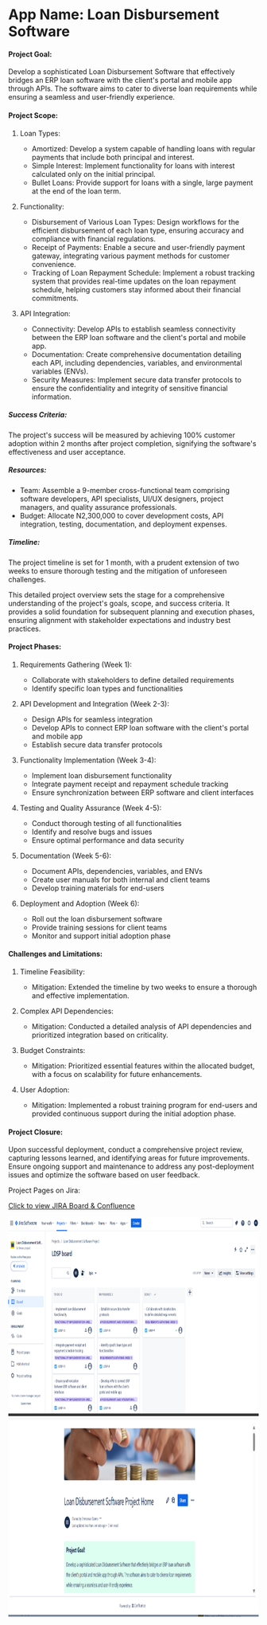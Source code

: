 # App Name: Loan Disbursement Software 

#### Project Goal:
Develop a sophisticated Loan Disbursement Software that effectively bridges an ERP loan software with the client's portal and mobile app through APIs. The software aims to cater to diverse loan requirements while ensuring a seamless and user-friendly experience.

#### Project Scope:

1. Loan Types:
   - Amortized: Develop a system capable of handling loans with regular payments that include both principal and interest.
   - Simple Interest: Implement functionality for loans with interest calculated only on the initial principal.
   - Bullet Loans: Provide support for loans with a single, large payment at the end of the loan term.

2. Functionality:
   - Disbursement of Various Loan Types: Design workflows for the efficient disbursement of each loan type, ensuring accuracy and compliance with financial regulations.
   - Receipt of Payments: Enable a secure and user-friendly payment gateway, integrating various payment methods for customer convenience.
   - Tracking of Loan Repayment Schedule: Implement a robust tracking system that provides real-time updates on the loan repayment schedule, helping customers stay informed about their financial commitments.

3. API Integration:
   - Connectivity: Develop APIs to establish seamless connectivity between the ERP loan software and the client's portal and mobile app.
   - Documentation: Create comprehensive documentation detailing each API, including dependencies, variables, and environmental variables (ENVs).
   - Security Measures: Implement secure data transfer protocols to ensure the confidentiality and integrity of sensitive financial information.

##### Success Criteria:  
The project's success will be measured by achieving 100% customer adoption within 2 months after project completion, signifying the software's effectiveness and user acceptance.

##### Resources:
- Team: Assemble a 9-member cross-functional team comprising software developers, API specialists, UI/UX designers, project managers, and quality assurance professionals.
- Budget: Allocate N2,300,000 to cover development costs, API integration, testing, documentation, and deployment expenses.

##### Timeline: 
The project timeline is set for 1 month, with a prudent extension of two weeks to ensure thorough testing and the mitigation of unforeseen challenges.

This detailed project overview sets the stage for a comprehensive understanding of the project's goals, scope, and success criteria. It provides a solid foundation for subsequent planning and execution phases, ensuring alignment with stakeholder expectations and industry best practices.

#### Project Phases:

1. Requirements Gathering (Week 1):
   - Collaborate with stakeholders to define detailed requirements
   - Identify specific loan types and functionalities

2. API Development and Integration (Week 2-3):
   - Design APIs for seamless integration
   - Develop APIs to connect ERP loan software with the client's portal and mobile app
   - Establish secure data transfer protocols

3. Functionality Implementation (Week 3-4):
   - Implement loan disbursement functionality
   - Integrate payment receipt and repayment schedule tracking
   - Ensure synchronization between ERP software and client interfaces

4. Testing and Quality Assurance (Week 4-5):
   - Conduct thorough testing of all functionalities
   - Identify and resolve bugs and issues
   - Ensure optimal performance and data security

5. Documentation (Week 5-6):
   - Document APIs, dependencies, variables, and ENVs
   - Create user manuals for both internal and client teams
   - Develop training materials for end-users

6. Deployment and Adoption (Week 6):
   - Roll out the loan disbursement software
   - Provide training sessions for client teams
   - Monitor and support initial adoption phase

#### Challenges and Limitations:

1. Timeline Feasibility:
   - Mitigation: Extended the timeline by two weeks to ensure a thorough and effective implementation.

2. Complex API Dependencies:
   - Mitigation: Conducted a detailed analysis of API dependencies and prioritized integration based on criticality.

3. Budget Constraints:
   - Mitigation: Prioritized essential features within the allocated budget, with a focus on scalability for future enhancements.

4. User Adoption:
   - Mitigation: Implemented a robust training program for end-users and provided continuous support during the initial adoption phase.

#### Project Closure:
Upon successful deployment, conduct a comprehensive project review, capturing lessons learned, and identifying areas for future improvements. Ensure ongoing support and maintenance to address any post-deployment issues and optimize the software based on user feedback.

Project Pages on Jira:

<a href='https://emmanuelkachi.atlassian.net/jira/software/projects/LDSP/boards/4' > Click to view JIRA Board & Confluence </a>

<div>
    <img src='/agile projects/loan disbursement software poject/images/LDSP pic 1.png' alt='Jira Board' width='100%' height='400'  />
    <img  src='/agile projects/loan disbursement software poject/images/LDSP pic 2.png' alt='Confluence' width='100%' height='400' />
</div> 